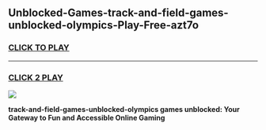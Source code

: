 
## Unblocked-Games-track-and-field-games-unblocked-olympics-Play-Free-azt7o
<h3>
<a href="https://premium76.site?title=track-and-field-games-unblocked-olympics&ref=20A">CLICK TO PLAY</a></h3>
<hr>

<h3>
<a href="https://premium76.site?title=track-and-field-games-unblocked-olympics&ref=20A">CLICK 2 PLAY</a>
  
</h3>

<a href="https://premium76.site?title=track-and-field-games-unblocked-olympics&ref=20A"><img src="https://clearcache.store/games.png"></a>


**track-and-field-games-unblocked-olympics games unblocked: Your Gateway to Fun and Accessible Online Gaming**
